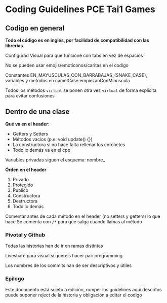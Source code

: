 # Coding Guidelines PCE Tai1 Games

## Codigo en general

**Todo el código es en inglés, por facilidad de compatibilidad con las librerias**

Configurad Visual para que funcione con tabs en vez de espacios

No se pueden usar emojis/emoticonos/caritas en el codigo 

Constantes EN_MAYUSCULAS_CON_BARRABAJAS_(SNAKE_CASE), variables y metodos en camelCase empiezanConMinuscula

Todos los métodos `virtual` se ponen otra vez `virtual` de forma explícita para evitar confusiones 

## Dentro de una clase

**Qué va en el header:**
* Getters y Setters
* Métodos vacios (p.e: void update() {})
* La constructora si no hace falta rellenar los corchetes
* Todo lo demás va en el cpp

Variables privadas siguen el esquema: nombre_

**Órden en el header**
1. Privado
1. Protegido
1. Publico
1. Constructora
1. Destructora
1. Todo lo demás

Comentar antes de cada método en el header (no setters y getters) lo que hace
	Se comenta con `/*` para que salga cuando llamas al método

### Pivotal y Github

Todas las historias han de ir en ramas distintas

Liveshare para visual si quereis hacer pair programming

Los nombres de los commits han de ser descriptivos y útiles

### Epilogo

Este documento está sujeto a edición, romper los guidelines aquí descritos puede suponer reject de la historia y obligación a editar el codigo